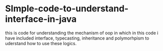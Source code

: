 # SImple-code-to-understand-interface-in-java
this is code for understanding the mechanism of oop in which in this code i have included interface, typecasting, inheritance and polymorhpism to uderstand how to use these logics.
